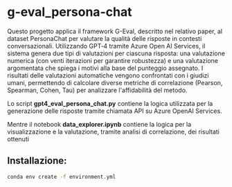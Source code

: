 # g-eval_persona-chat
Questo progetto applica il framework G-Eval, descritto nel relativo paper, al dataset PersonaChat per valutare la qualità delle risposte in contesti conversazionali. Utilizzando GPT‑4 tramite Azure Open AI Services, il sistema genera due tipi di valutazioni per ciascuna risposta: una valutazione numerica (con venti iterazioni per garantire robustezza) e una valutazione argomentata che spiega i motivi alla base del punteggio assegnato. I risultati delle valutazioni automatiche vengono confrontati con i giudizi umani, permettendo di calcolare diverse metriche di correlazione (Pearson, Spearman, Cohen, Tau) per analizzare l'affidabilità del metodo.

Lo script **gpt4_eval_persona_chat.py** contiene la logica utilizzata per la generazione delle risposte tramite chiamata API su Azure OpenAI Services.

Mentre il notebook **data_explorer.ipynb** contiene la logica per la visualizzazione e la valutazione, tramite analisi di correlazione, dei risultati ottenuti

## Installazione:
``` bash
conda env create -f environment.yml
